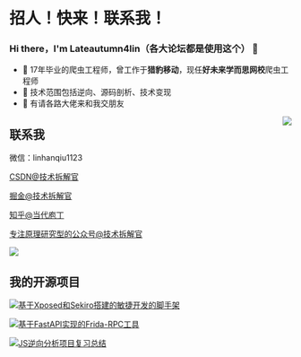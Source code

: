 # 招人！快来！联系我！


### Hi there，I'm Lateautumn4lin（各大论坛都是使用这个） 👋

<!--
**lateautumn4lin/lateautumn4lin** is a ✨ _special_ ✨ repository because its `README.md` (this file) appears on your GitHub profile.

Here are some ideas to get you started:

- 🔭 I’m currently working on ...
- 🌱 I’m currently learning ...
- 👯 I’m looking to collaborate on ...
- 🤔 I’m looking for help with ...
- 💬 Ask me about ...
- 📫 How to reach me: ...
- 😄 Pronouns: ...
- ⚡ Fun fact: ...
-->

- 🔭 17年毕业的爬虫工程师，曾工作于**猎豹移动**，现任**好未来学而思网校**爬虫工程师
- 🌱 技术范围包括逆向、源码剖析、技术变现
- 💬 有请各路大佬来和我交朋友

<img align="right" src="https://github-readme-stats.vercel.app/api?username=lateautumn4lin&show_icons=true&theme=radical">

## 联系我

微信：linhanqiu1123

[CSDN@技术拆解官](https://blog.csdn.net/weixin_43116910)

[掘金@技术拆解官](https://juejin.im/user/4089838983713288)

[知乎@当代庖丁](https://www.zhihu.com/people/lateautunm)

[专注原理研究型的公众号@技术拆解官](https://cloudcrawler.club/)

![](https://img-blog.csdnimg.cn/20201013201826288.png?x-oss-process=image/watermark,type_ZmFuZ3poZW5naGVpdGk,shadow_10,text_aHR0cHM6Ly9ibG9nLmNzZG4ubmV0L3dlaXhpbl80MzExNjkxMA==,size_16,color_FFFFFF,t_70#pic_center)

## 我的开源项目

[![基于Xposed和Sekiro搭建的敏捷开发的脚手架](https://github-readme-stats.vercel.app/api/pin/?username=lateautumn4lin&show_owner&repo=headwolf)](https://github.com/lateautumn4lin/headwolf)

[![基于FastAPI实现的Frida-RPC工具](https://github-readme-stats.vercel.app/api/pin/?username=lateautumn4lin&show_owner&repo=arida)](https://github.com/lateautumn4lin/arida)

[![JS逆向分析项目复习总结](https://github-readme-stats.vercel.app/api/pin/?username=lateautumn4lin&show_owner&repo=Review_Reverse)](https://github.com/lateautumn4lin/Review_Reverse)
